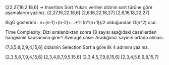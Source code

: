 [22,27,16,2,18,6] -> Insertion Sort
Yukarı verilen dizinin sort türüne göre aşamalarını yazınız.
[2,27,16,22,18,6]
[2,6,16,22,18,27]
[2,6,16,18,22,27]


BigO gösterimi :
n+(n-1)+(n-2)+...+1=(n*(n+1))/2 olduğundan O(n^2) olur.

Time Complexity: Dizi sıralandıktan sonra 18 sayısı aşağıdaki case'lerden hangisinin kapsamına girer?
Average case: Aradığımız sayının ortada olması.

[7,3,5,8,2,9,4,15,6] dizisinin Selection Sort'a göre ilk 4 adımını yazınız.

[2,3,5,8,7,9,4,15,6]
[2,3,4,8,7,9,5,15,6]
[2,3,4,5,7,9,8,15,6]
[2,3,4,5,6,9,8,15,7]

